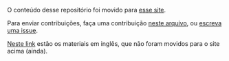 O conteúdo desse repositório foi movido para [esse site](https://materiais-estudo-r.netlify.app/). 

Para enviar contribuições, faça uma contribuição [neste arquivo](https://github.com/beatrizmilz/materiais_estudo_R/blob/master/inst/dados.csv), ou [escreva uma issue](https://github.com/beatrizmilz/materiais_estudo_R/issues/new/choose).



[Neste link](https://github.com/beatrizmilz/materiais_estudo_R/blob/master/materiais_ingles.md) estão os materiais em inglês, que não foram movidos para o site acima (ainda).
